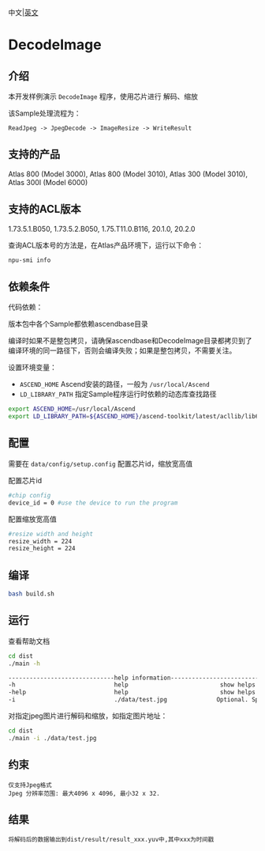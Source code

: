 中文|[英文](README.md)
# DecodeImage

## 介绍

本开发样例演示 `DecodeImage` 程序，使用芯片进行 解码、缩放

该Sample处理流程为：
```
ReadJpeg -> JpegDecode -> ImageResize -> WriteResult
```

## 支持的产品

Atlas 800 (Model 3000), Atlas 800 (Model 3010), Atlas 300 (Model 3010), Atlas 300I (Model 6000)

## 支持的ACL版本

1.73.5.1.B050, 1.73.5.2.B050, 1.75.T11.0.B116, 20.1.0, 20.2.0

查询ACL版本号的方法是，在Atlas产品环境下，运行以下命令：
```bash
npu-smi info
```

## 依赖条件

代码依赖：

版本包中各个Sample都依赖ascendbase目录

编译时如果不是整包拷贝，请确保ascendbase和DecodeImage目录都拷贝到了编译环境的同一路径下，否则会编译失败；如果是整包拷贝，不需要关注。


设置环境变量：
*  `ASCEND_HOME`      Ascend安装的路径，一般为 `/usr/local/Ascend`
*  `LD_LIBRARY_PATH`  指定Sample程序运行时依赖的动态库查找路径

```bash
export ASCEND_HOME=/usr/local/Ascend
export LD_LIBRARY_PATH=${ASCEND_HOME}/ascend-toolkit/latest/acllib/lib64:$LD_LIBRARY_PATH
```

## 配置

需要在 `data/config/setup.config` 配置芯片id，缩放宽高值

配置芯片id
```bash
#chip config
device_id = 0 #use the device to run the program
```
配置缩放宽高值
```bash
#resize width and height
resize_width = 224
resize_height = 224
```

## 编译
```bash
bash build.sh
```

## 运行
查看帮助文档
```bash
cd dist
./main -h

------------------------------help information------------------------------
-h                            help                          show helps
-help                         help                          show helps
-i                            ./data/test.jpg              Optional. Specify the input image, default: ./data/test.jpg
```

对指定jpeg图片进行解码和缩放，如指定图片地址：
```bash
cd dist
./main -i ./data/test.jpg
```

## 约束
```
仅支持Jpeg格式
Jpeg 分辨率范围: 最大4096 x 4096, 最小32 x 32.
```

## 结果
```
将解码后的数据输出到dist/result/result_xxx.yuv中,其中xxx为时间戳
```
